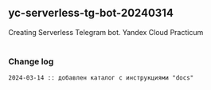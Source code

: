 ## yc-serverless-tg-bot-20240314
Creating Serverless Telegram bot. Yandex Cloud Practicum
<br><br>



### Change log

```
2024-03-14 :: добавлен каталог с инструкциями "docs"

```

